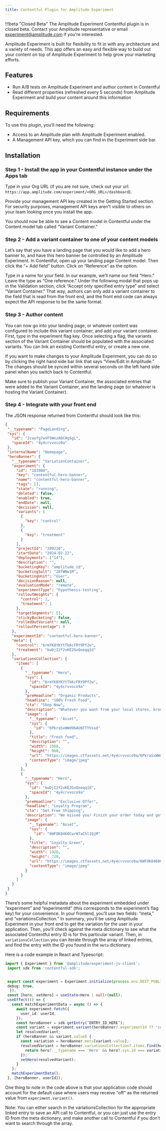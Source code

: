 ```yaml
---
title: Contentful Plugin for Amplitude Experiment
---
```


!!!beta "Closed Beta"
    The Amplitude Experiment Contentful plugin is in closed beta. Contact your Amplitude representative or email experiment@amplitude.com if you're interested.

Amplitude Experiment is built for flexibility to fit in with any architecture and a variety of needs. This app offers an easy and flexible way to build out your content on top of Amplitude Experiment to help grow your marketing efforts.

## Features

- Run A/B tests on Amplitude Experiment and author content in Contentful
- Read different properties (refreshed every 5 seconds) from Amplitude Experiment and build your content around this information

## Requirements

To use this plugin, you'll need the following:

- Access to an Amplitude plan with Amplitude Experiment enabled.
- A Management API key, which you can find in the Experiment side bar.

## Installation

### Step 1 - Install the app in your Contentful instance under the Apps tab

Type in your Org URL (if you are not sure, check out your url: `https://app.amplitude.com/experiment/<ORG_URL>/dashboard`).

Provide your management API key created in the Getting Started section.  For security purposes, management API keys aren't visible to others on your team looking  once you install the app.

You should now be able to see a Content model in Contentful under the Content model tab called “Variant Container.”

### Step 2 - Add a variant container to one of your content models

Let’s say that you have a landing page that you would like to add a hero banner to, and have this hero banner be controlled by an Amplitude Experiment. In Contentful, open up your landing page Content model. Then click the “+ Add field” button. Click on “Reference” as the option.

Type in a name for your field. In our example, we’ll name our field “Hero.” Leave the type as “One reference.” Under the following modal that pops up in the Validation section, click “Accept only specified entry type” and select “Variant Container.” That way, authors can only add a variant container to the field that is read from the front end, and the front end code can always expect the API response to be the same format.

### Step 3 - Author content

You can now go into your landing page, or whatever content was configured to include this variant container, and add your variant container. First, type in the experiment flag key. Once selecting a flag, the variants section of the Variant Container should be populated with the associated variants. You can link an existing Contentful entry, or create a new one.

If you want to make changes to your Amplitude Experiment, you can do so by clicking the right hand side bar link that says “View/Edit in Amplitude.” The changes should be synced within several seconds on the left hand side panel when you switch back to Contentful.

Make sure to publish your Variant Container, the associated entries that were added to the Variant Container, and the landing page (or whatever is hosting the Variant Container).

### Step 4 - Integrate with your front end

The JSON response returned from Contentful should look like this:

```json
{
 "__typename": "PageLanding",
 "sys": {
   "id": "2cayfg7wVF5WezADCHgSgL",
   "spaceId": "4y4crvvoco9a"
 },
 "internalName": "Homepage",
 "heroBanner": {
   "__typename": "VariationContainer",
   "experiment": {
     "id": "183980",
     "key": "contentful-hero-banner",
     "name": "contentful-hero-banner",
     "tags": [],
     "state": "running",
     "deleted": false,
     "enabled": true,
     "endDate": null,
     "decision": null,
     "variants": [
       {
         "key": "control"
       },
       {
         "key": "treatment"
       }
     ],
     "projectId": "289220",
     "startDate": "2024-02-22",
     "deployments": ["14"],
     "description": "",
     "bucketingKey": "amplitude_id",
     "bucketingSalt": "28fWNw1M",
     "bucketingUnit": "User",
     "decisionReason": null,
     "evaluationMode": "remote",
     "experimentType": "hypothesis-testing",
     "rolloutWeights": {
       "control": 1,
       "treatment": 1
     },
     "targetSegments": [],
     "stickyBucketing": false,
     "rolledOutVariant": null,
     "rolloutPercentage": 0
   },
   "experimentId": "contentful-hero-banner",
   "meta": {
     "control": "6rmYK8YKYtTkKcFRY9Pf2w",
     "treatment": "kwDjI2f2vKE2GvQoeqq1d"
   },
   "variationsCollection": {
     "items": [
       {
         "__typename": "Hero",
         "sys": {
           "id": "6rmYK8YKYtTkKcFRY9Pf2w",
           "spaceId": "4y4crvvoco9a"
         },
         "preHeadline": "Organic Products",
         "headline": "100% Fresh Food",
         "cta": "Shop Now",
         "description": "Whatever you want from your local stores, brought right to your door. \t\t\t\t\t\t\t",
         "image": {
           "__typename": "Asset",
           "sys": {
             "id": "6PkraSxWWd96AU6FTYVssd"
           },
           "title": "Fresh food",
           "description": "",
           "width": 2560,
           "height": 960,
           "url": "https://images.ctfassets.net/4y4crvvoco9a/6PkraSxWWd96AU6FTYVssd/69b8d7f7cabb9f578097d50f2bf8aa70/Hero-3-1-scaled.jpg",
           "contentType": "image/jpeg"
         }
       },
       {
         "__typename": "Hero",
         "sys": {
           "id": "kwDjI2f2vKE2GvQoeqq1d",
           "spaceId": "4y4crvvoco9a"
         },
         "preHeadline": "Exclusive Offer",
         "headline": "Loyalty Program",
         "cta": "Get Free Shipping",
         "description": "We missed you! Finish your order today and get free shipping when you join our loyalty program.",
         "image": {
           "__typename": "Asset",
           "sys": {
             "id": "6WFOK0460CwrW7aChl1QjM"
           },
           "title": "Loyalty Green",
           "description": "",
           "width": 1920,
           "height": 720,
           "url": "https://images.ctfassets.net/4y4crvvoco9a/6WFOK0460CwrW7aChl1QjM/e52fb2129b848203f6006ff9881309d9/Hero-_-loyalty-green.jpg",
           "contentType": "image/jpeg"
         }
       }
     ]
   }
 }
}
```

There’s some helpful metadata about the experiment embedded under “experiment” and “experimentId” (this corresponds to the experiment’s flag key) for your convenience. In your frontend, you’ll use two fields: “meta,” and “variationsCollection.” In summary, you’ll be using Amplitude Experiment in your front end to get the variation for the user in your application. Then, you’ll check against the meta dictionary to see what the associated Contentful entry ID is for this particular variant. Then, in `variationsCollection` you can iterate through the array of linked entries, and find the entry with the ID you found in the `meta` dictionary.

Here is a code example in React and Typescript:

```typescript
import { Experiment } from '@amplitude/experiment-js-client';
 import sdk from 'contentful-sdk';


 export const experiment = Experiment.initialize(process.env.NEXT_PUBLIC_AMPLITUDE_EXPERIMENT_CLIENT_KEY || "", {
 debug: true,
  });
 const [hero, setHero] = useState<Hero | null>(null);
 useEffect(() => {
   const matchExperimentData = async () => {
     await experiment.fetch({
       user_id: userId,
     });
     const heroBanner = sdk.getEntry(‘ENTRY_ID_HERE’);
     const variant = experiment.variant(heroBanner?.experimentId ?? 'control');
     let resolvedVariant;
     if (heroBanner && variant.value) {
       const variation = heroBanner.meta[variant.value];
       resolvedVariant = heroBanner.variationsCollection?.items.find(hero => {
         return hero?.__typename === 'Hero' && hero?.sys.id === variation;
       });
       setHero(resolvedVariant);
     }
   };
   matchExperimentData();
 }, [heroBanner, userId]);
```

One thing to note in the code above is that your application code should account for the default case where users may receive "off" as the returned value from `experiment.variant()`.

Note: You can either search in the variationsCollection for the appropriate linked entry to save an API call to Contentful, or you can just use the entry ID from the meta dictionary, and make another call to Contentful if you don’t want to search through the array.
